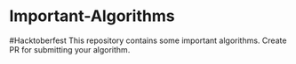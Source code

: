 # Important-Algorithms
#Hacktoberfest This repository contains some important algorithms. Create PR for submitting your algorithm.
